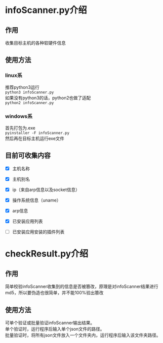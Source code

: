 # infoScanner.py介绍
## 作用
收集目标主机的各种软硬件信息
## 使用方法
### linux系
推荐python3运行  
`python3 infoScanner.py`  
如果没有python3的话，python2也做了适配  
`python2 infoScanner.py`
### windows系
首先打包为.exe  
`pyinstaller -F infoScanner.py`  
然后再在目标主机运行exe文件
## 目前可收集内容
- [x] 主机名称
- [x] 主机别名
- [x] ip（来自arp信息以及socket信息）
- [x] 操作系统信息（uname）
- [x] arp信息
- [x] 已安装应用列表
- [ ] 已安装应用安装的插件列表
  
  
  
# checkResult.py介绍
## 作用
简单校验infoScanner收集到的信息是否被篡改，原理是对infoScanner结果进行md5，所以要伪造也很简单，并不能100%验出篡改
## 使用方法
可单个验证或批量验证infoScanner输出结果。  
单个验证时，运行程序后输入单个json文件的路径。  
批量验证时，将所有json文件放入一个文件夹内，运行程序后输入该文件夹路径。
